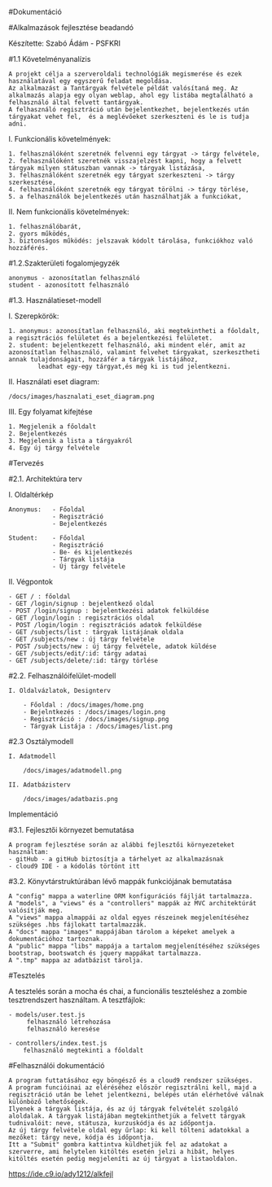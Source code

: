 #Dokumentáció

#Alkalmazások fejlesztése beadandó

Készítette: Szabó Ádám - PSFKRI

#1.1 Követelményanalízis

    A projekt célja a szerveroldali technológiák megismerése és ezek használatával egy egyszerű feladat megoldása.
    Az alkalmazást a Tantárgyak felvétele példát valósítaná meg. Az alkalmazás alapja egy olyan weblap, ahol egy listába megtalálható a felhasználó által felvett tantárgyak.
    A felhasználó regisztráció után bejelentkezhet, bejelentkezés után tárgyakat vehet fel,  és a meglévőeket szerkeszteni és le is tudja adni.

I. Funkcionális követelmények:

    1. felhasználóként szeretnék felvenni egy tárgyat -> tárgy felvétele,
    2. felhasználóként szeretnék visszajelzést kapni, hogy a felvett tárgyak milyen státuszban vannak -> tárgyak listázása,
    3. felhasználóként szeretnék egy tárgyat szerkeszteni -> tárgy szerkesztése,
    4. felhasználóként szeretnék egy tárgyat törölni -> tárgy törlése,
    5. a felhasználók bejelentkezés után használhatják a funkciókat,

II. Nem funkcionális követelmények:

    1. felhasználóbarát,
    2. gyors működés,
    3. biztonságos működés: jelszavak kódolt tárolása, funkciókhoz való hozzáférés.

#1.2.Szakterületi fogalomjegyzék

    anonymus - azonosítatlan felhasználó
    student - azonosított felhasználó

#1.3. Használatieset-modell

I. Szerepkörök:

    1. anonymus: azonosítatlan felhasználó, aki megtekintheti a főoldalt, a regisztrációs felületet és a bejelentkezési felületet.
    2. student: bejelentkezett felhasználó, aki mindent elér, amit az azonosítatlan felhasználó, valamint felvehet tárgyakat, szerkesztheti annak tulajdonságait, hozzáfér a tárgyak listájához,
            leadhat egy-egy tárgyat,és még ki is tud jelentkezni.

II. Használati eset diagram:

    /docs/images/hasznalati_eset_diagram.png

III. Egy folyamat kifejtése

    1. Megjelenik a főoldalt
    2. Bejelentkezés
    3. Megjelenik a lista a tárgyakról
    4. Egy új tárgy felvétele

#Tervezés

#2.1. Architektúra terv

I. Oldaltérkép

    Anonymus:   - Főoldal
                - Regisztráció
                - Bejelentkezés

    Student:    - Főoldal
                - Regisztráció
                - Be- és kijelentkezés
                - Tárgyak listája
                - Új tárgy felvétele

II. Végpontok

    - GET / : főoldal
    - GET /login/signup : bejelentkező oldal
    - POST /login/signup : bejelentkezési adatok felküldése
    - GET /login/login : regisztrációs oldal
    - POST /login/login : regisztrációs adatok felküldése
    - GET /subjects/list : tárgyak listájának oldala
    - GET /subjects/new : új tárgy felvétele
    - POST /subjects/new : új tárgy felvétele, adatok küldése
    - GET /subjects/edit/:id: tárgy adatai
    - GET /subjects/delete/:id: tárgy törlése

#2.2. Felhasználóifelület-modell

    I. Oldalvázlatok, Designterv
        
        - Főoldal : /docs/images/home.png
        - Bejelntkezés : /docs/images/login.png
        - Regisztráció : /docs/images/signup.png
        - Tárgyak Listája : /docs/images/list.png
        
#2.3 Osztálymodell
    
    I. Adatmodell
   
        /docs/images/adatmodell.png
   
    II. Adatbázisterv
   
        /docs/images/adatbazis.png
   
    
Implementáció

#3.1. Fejlesztői környezet bemutatása

    A program fejlesztése során az alábbi fejlesztői környezeteket használtam:
    - gitHub - a gitHub biztosítja a tárhelyet az alkalmazásnak
    - cloud9 IDE - a kódolás törtönt itt


#3.2. Könyvtárstruktúrában lévő mappák funkciójának bemutatása

    A "config" mappa a waterline ORM konfigurációs fájlját tartalmazza.
    A "models", a "views" és a "controllers" mappák az MVC architektúrát valósítják meg.
    A "views" mappa almappái az oldal egyes részeinek megjelenítéséhez szükséges .hbs fájlokatt tartalmazzák.
    A "docs" mappa "images" mappájában tárolom a képeket amelyek a dokumentációhoz tartoznak.
    A "public" mappa "libs" mappája a tartalom megjelenítéséhez szükséges bootstrap, bootswatch és jquery mappákat tartalmazza.
    A ".tmp" mappa az adatbázist tárolja.

#Tesztelés

A tesztelés során a mocha és chai, a funcionális teszteléshez a zombie tesztrendszert használtam.
A tesztfájlok:

    - models/user.test.js
         felhasználó létrehozása
         felhasználó keresése

    - controllers/index.test.js
        felhasználó megtekinti a főoldalt


#Felhasználói dokumentáció

    A program futtatásához egy böngésző és a cloud9 rendszer szükséges.
    A program funcióinai az eléréséhez először regisztrálni kell, majd a regisztráció után be lehet jelentkezni, belépés után elérhetővé válnak különböző lehetőségek.
    Ilyenek a tárgyak listája, és az új tárgyak felvételét szolgáló aloldalak. A tárgyak listájában megtekinthetjük a felvett tárgyak tudnivalóit: neve, státusza, kurzuskódja és az időpontja.
    Az új tárgy felvétele oldal egy űrlap: ki kell tölteni adatokkal a mezőket: tárgy neve, kódja és időpontja.
    Itt a "Submit" gombra kattintva küldhetjük fel az adatokat a szerverre, ami helytelen kitöltés esetén jelzi a hibát, helyes kitöltés esetén pedig megjeleníti az új tárgyat a listaoldalon.

https://ide.c9.io/ady1212/alkfejl
